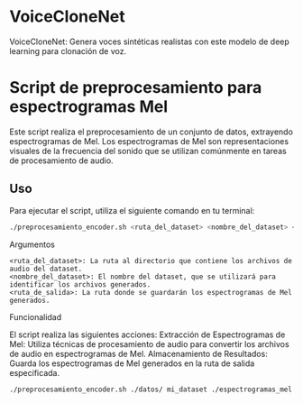 # VoiceCloneNet
VoiceCloneNet: Genera voces sintéticas realistas con este modelo de deep learning para clonación de voz.

# Script de preprocesamiento para espectrogramas Mel

Este script realiza el preprocesamiento de un conjunto de datos, extrayendo espectrogramas de Mel. Los espectrogramas de Mel son representaciones visuales de la frecuencia del sonido que se utilizan comúnmente en tareas de procesamiento de audio.

## Uso

Para ejecutar el script, utiliza el siguiente comando en tu terminal:

```bash
./preprocesamiento_encoder.sh <ruta_del_dataset> <nombre_del_dataset> <ruta_de_salida>
```
Argumentos

    <ruta_del_dataset>: La ruta al directorio que contiene los archivos de audio del dataset.
    <nombre_del_dataset>: El nombre del dataset, que se utilizará para identificar los archivos generados.
    <ruta_de_salida>: La ruta donde se guardarán los espectrogramas de Mel generados.

Funcionalidad

El script realiza las siguientes acciones:
    Extracción de Espectrogramas de Mel: Utiliza técnicas de procesamiento de audio para convertir los archivos de audio en espectrogramas de Mel.
    Almacenamiento de Resultados: Guarda los espectrogramas de Mel generados en la ruta de salida especificada.


```bash
./preprocesamiento_encoder.sh ./datos/ mi_dataset ./espectrogramas_mel
```